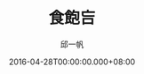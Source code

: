 ---
issue: 170
title: 食飽吂
author: 邱一帆
language: 四縣
date: 2016-04-28T00:00:00.000+08:00
topic: 文史
difficulty: 1
wikidata: Q98096016
wikidata_link: https://www.wikidata.org/wiki/Q98096016
author_wikidata_link: https://www.wikidata.org/wiki/Q98096293
author_wikidata: Q98096293
---